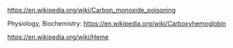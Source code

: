 https://en.wikipedia.org/wiki/Carbon_monoxide_poisoning

Physiology, Biochemistry:
https://en.wikipedia.org/wiki/Carboxyhemoglobin

https://en.wikipedia.org/wiki/Heme

